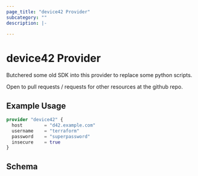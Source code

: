 ```yaml
---
page_title: "device42 Provider"
subcategory: ""
description: |-
  
---
```


# device42 Provider

Butchered some old SDK into this provider to replace some python scripts.

Open to pull requests / requests for other resources at the github repo.

## Example Usage

```terraform
provider "device42" {
  host        = "d42.example.com"
  username    = "terraform"
  password    = "superpassword"
  insecure    = true
}
```

## Schema
